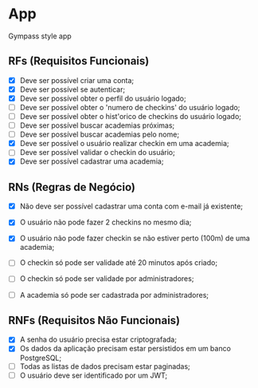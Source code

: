# App

Gympass style app

## RFs (Requisitos Funcionais)

- [x] Deve ser possível criar uma conta;
- [x] Deve ser possível se autenticar;
- [x] Deve ser possível obter o perfil do usuário logado;
- [ ] Deve ser possível obter o 'numero de checkins' do usuário logado;
- [ ] Deve ser possível obter o hist'orico de checkins do usuário logado;
- [ ] Deve ser possível buscar academias próximas;
- [ ] Deve ser possível buscar academias pelo nome;
- [x] Deve ser possível o usuário realizar checkin em uma academia;
- [ ] Deve ser possível validar o checkin do usuário;
- [x] Deve ser possível cadastrar uma academia;

## RNs (Regras de Negócio)

- [x] Não deve ser possível cadastrar uma conta com e-mail já existente;
- [x] O usuário não pode fazer 2 checkins no mesmo dia;
- [x] O usuário não pode fazer checkin se não estiver perto (100m) de uma academia;
- [ ] O checkin só pode ser validade até 20 minutos após criado;
- [ ] O checkin só pode ser validade por administradores;
- [ ] A academia só pode ser cadastrada por administradores;


## RNFs (Requisitos Não Funcionais)

- [x] A senha do usuário precisa estar criptografada;
- [x] Os dados da aplicação precisam estar persistidos em um banco PostgreSQL;
- [ ] Todas as listas de dados precisam estar paginadas;
- [ ] O usuário deve ser identificado por um JWT;
